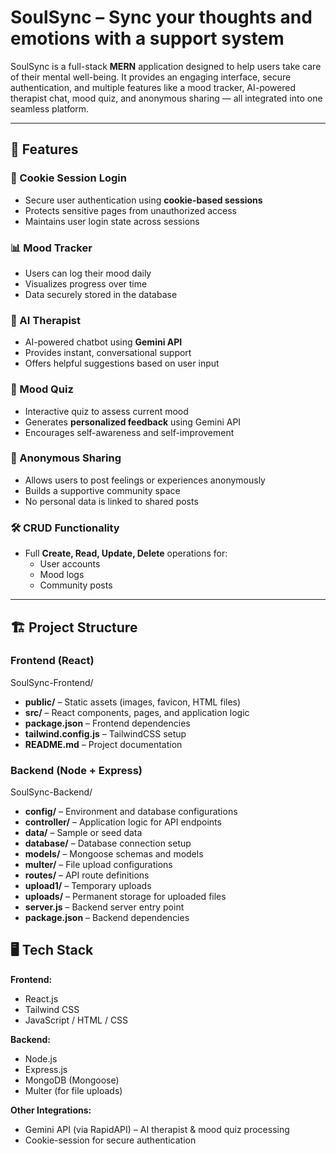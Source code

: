 # SoulSync – Sync your thoughts and emotions with a support system

SoulSync is a full-stack **MERN** application designed to help users take care of their mental well-being. It provides an engaging interface, secure authentication, and multiple features like a mood tracker, AI-powered therapist chat, mood quiz, and anonymous sharing — all integrated into one seamless platform.  

---

## 📌 Features  

### 🔑 Cookie Session Login  
- Secure user authentication using **cookie-based sessions**  
- Protects sensitive pages from unauthorized access  
- Maintains user login state across sessions  

### 📊 Mood Tracker  
- Users can log their mood daily  
- Visualizes progress over time  
- Data securely stored in the database  

### 🤖 AI Therapist  
- AI-powered chatbot using **Gemini API**  
- Provides instant, conversational support  
- Offers helpful suggestions based on user input  

### 🧠 Mood Quiz  
- Interactive quiz to assess current mood  
- Generates **personalized feedback** using Gemini API  
- Encourages self-awareness and self-improvement  

### 📝 Anonymous Sharing  
- Allows users to post feelings or experiences anonymously  
- Builds a supportive community space  
- No personal data is linked to shared posts  

### 🛠️ CRUD Functionality  
- Full **Create, Read, Update, Delete** operations for:  
  - User accounts  
  - Mood logs  
  - Community posts  

---

## 🏗️ Project Structure  

### **Frontend (React)**  
SoulSync-Frontend/
- **public/** – Static assets (images, favicon, HTML files)  
- **src/** – React components, pages, and application logic  
- **package.json** – Frontend dependencies  
- **tailwind.config.js** – TailwindCSS setup  
- **README.md** – Project documentation  

### **Backend (Node + Express)**
SoulSync-Backend/
- **config/** – Environment and database configurations  
- **controller/** – Application logic for API endpoints  
- **data/** – Sample or seed data  
- **database/** – Database connection setup  
- **models/** – Mongoose schemas and models  
- **multer/** – File upload configurations  
- **routes/** – API route definitions  
- **upload1/** – Temporary uploads  
- **uploads/** – Permanent storage for uploaded files  
- **server.js** – Backend server entry point  
- **package.json** – Backend dependencies  



## 🖥️ Tech Stack

**Frontend:**  
- React.js  
- Tailwind CSS  
- JavaScript / HTML / CSS  

**Backend:**  
- Node.js  
- Express.js  
- MongoDB (Mongoose)  
- Multer (for file uploads)  

**Other Integrations:**  
- Gemini API (via RapidAPI) – AI therapist & mood quiz processing  
- Cookie-session for secure authentication
